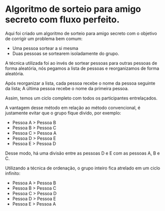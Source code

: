 # Algoritmo de sorteio para amigo secreto com fluxo perfeito.

Aqui foi criado um algoritmo de sorteio para amigo secreto com o objetivo de corrigir um problema bem comum:

 - Uma pessoa sortear a si mesma
 - Duas pessoas se sortearem isoladamente do grupo.

 A técnica utilizada foi ao invés de sortear pessoas para outras pessoas de forma aleatória, nós pegamos a lista de pessoas e reorganizamos de forma aleatória.
 
 Após reorganizar a lista, cada pessoa recebe o nome da pessoa seguinte da lista;
 A última pessoa recebe o nome da primeira pessoa.

 Assim, temos um ciclo completo com todos os participantes entrelaçados.

A vantagem desse método em relação ao método convencional, é justamente evitar que o grupo fique divido, por exemplo:

 - Pessoa A > Pessoa B
 - Pessoa B > Pessoa C
 - Pessoa C > Pessoa A
 - Pessoa D > Pessoa E
 - Pessoa E > Pessoa D

 Desse modo, há uma divisão entre as pessoas D e E com as pessoas A, B e C.

Utilizando a técnica de ordenação, o grupo inteiro fica atrelado em um ciclo infinito:

 - Pessoa A > Pessoa B
 - Pessoa B > Pessoa C
 - Pessoa C > Pessoa D
 - Pessoa D > Pessoa E
 - Pessoa E > Pessoa A